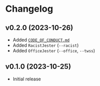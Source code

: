 Changelog
=========

## v0.2.0 (2023-10-26)

  * Added [`CODE_OF_CONDUCT.md`](./CODE_OF_CONDUCT)
  * Added `RacistJester` (`--racist`)
  * Added `OfficeJester` (`--office`, `--twss`)

## v0.1.0 (2023-10-25)

 * Initial release